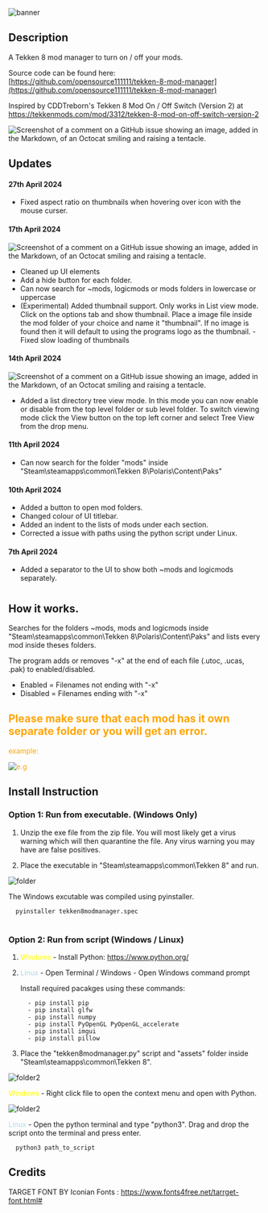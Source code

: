 
![banner](assets/banner.png)


## Description
A Tekken 8 mod manager to turn on / off your mods.

Source code can be found here: [https://github.com/opensource111111/tekken-8-mod-manager](https://github.com/opensource111111/tekken-8-mod-manager)

Inspired by CDDTreborn's Tekken 8 Mod On / Off Switch (Version 2) at https://tekkenmods.com/mod/3312/tekken-8-mod-on-off-switch-version-2


![Screenshot of a comment on a GitHub issue showing an image, added in the Markdown, of an Octocat smiling and raising a tentacle.](assets/screenshots/screenshot.png)




## Updates
 
#### 27th April 2024
   - Fixed aspect ratio on thumbnails when hovering over icon with the mouse curser.

#### 17th April 2024

   ![Screenshot of a comment on a GitHub issue showing an image, added in the Markdown, of an Octocat smiling and raising a tentacle.](assets/screenshots/thumbnailview.png)



   - Cleaned up UI elements
   - Add a hide button for each folder.
   - Can now search for ~mods, logicmods or mods folders in lowercase or uppercase
   - (Experimental) Added thumbnail support. Only works in List view mode.  Click on the options tab and show thumbnail.  Place a image file  inside the mod folder of your choice and name it "thumbnail". If no image is found then it will default to using the programs logo as the thumbnail. 
   -Fixed slow loading of thumbnails


#### 14th April 2024

   ![Screenshot of a comment on a GitHub issue showing an image, added in the Markdown, of an Octocat smiling and raising a tentacle.](assets/screenshots/treeview.png)


   - Added a list directory tree view mode. In this mode you can now enable or disable from the top level folder or sub level folder. To switch viewing mode click the View button on the top left corner and select Tree View from the drop menu.




#### 11th April 2024
   - Can now search for the folder "mods" inside "Steam\steamapps\common\Tekken 8\Polaris\Content\Paks"


#### 10th April 2024
   - Added a button to open mod folders.
   - Changed colour of UI titlebar.
   - Added an indent to the lists of mods under each section.
   - Corrected a issue with paths using the python script under Linux.  

#### 7th April 2024
   - Added a separator to the UI to show both ~mods and logicmods separately.

   

#




## How it works.

Searches for the folders ~mods, mods and logicmods inside "Steam\steamapps\common\Tekken 8\Polaris\Content\Paks" and lists every mod inside theses folders. 

The program adds or removes "-x" at the end of each file (.utoc, .ucas, .pak) to enabled/disabled.
	
   - Enabled = Filenames not ending with "-x"
   - Disabled = Filenames ending with "-x"



 <span style="color:orange;"> 
 
 ## Please make sure that each mod has it own separate folder or you will get an error.

example: 

![e.g](assets/screenshots/s.png)

 </span>




## Install Instruction
   
   ### Option 1: Run from executable. (Windows Only)

   1. Unzip the exe file from the zip file. You will most likely get a virus warning which will then quarantine the file. Any virus warning you may have are false positives. 




   2. Place the executable in "Steam\steamapps\common\Tekken 8" and run.
   
   
   ![folder](assets/screenshots/place_inside_tekken8_folder.png)


   The Windows excutable was compiled using pyinstaller.

      pyinstaller tekken8modmanager.spec


#

  ### Option 2: Run from script (Windows / Linux)

      
   1. <span style="color:Yellow;"> Windows </span> -  Install Python: https://www.python.org/

   2. <span style="color:LightBlue;"> Linux </span> - Open Terminal / Windows - Open Windows command prompt
      
      Install required pacakges using these commands:

            - pip install pip
            - pip install glfw
            - pip install numpy
            - pip install PyOpenGL PyOpenGL_accelerate
            - pip install imgui
            - pip install pillow
         

   3. Place the "tekken8modmanager.py" script and "assets" folder inside "Steam\steamapps\common\Tekken 8".
     

   ![folder2](assets/screenshots/place_script_inside_folder.png)


   
   <span style="color:Yellow;"> Windows </span> - Right click file to open the context menu and open with 
   Python.

   ![folder2](assets/screenshots/open_with_python.png)



   <span style="color:LightBlue;"> Linux </span> - Open the python terminal and type "python3". Drag and drop 
   the script onto the terminal and press enter.

      python3 path_to_script





## Credits

TARGET FONT BY Iconian Fonts : https://www.fonts4free.net/tarrget-font.html#

